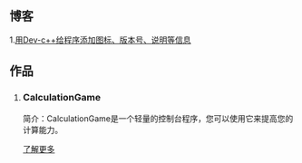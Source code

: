 ## 博客

 1.[用Dev-c++给程序添加图标、版本号、说明等信息](_posts/2021-08-27-first-blog.md)



## 作品

1. ### CalculationGame

   简介：CalculationGame是一个轻量的控制台程序，您可以使用它来提高您的计算能力。

   [了解更多](https://myh3652-calculationgame.github.io/)
   
   
